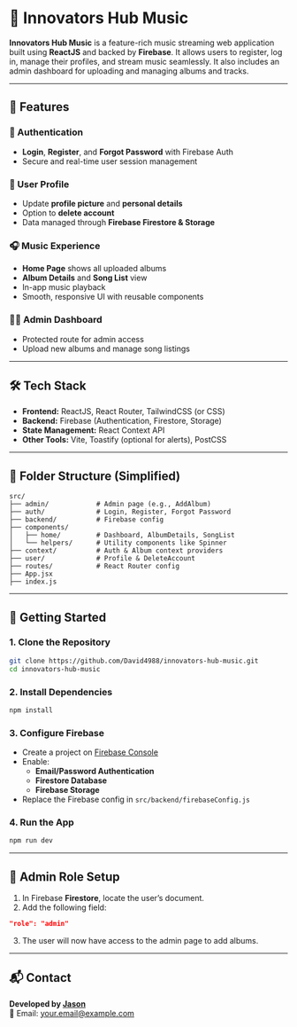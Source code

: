 
# 🎵 Innovators Hub Music

**Innovators Hub Music** is a feature-rich music streaming web application built using **ReactJS** and backed by **Firebase**. It allows users to register, log in, manage their profiles, and stream music seamlessly. It also includes an admin dashboard for uploading and managing albums and tracks.

---

## 🚀 Features

### 🔐 Authentication
- **Login**, **Register**, and **Forgot Password** with Firebase Auth
- Secure and real-time user session management

### 👤 User Profile
- Update **profile picture** and **personal details**
- Option to **delete account**
- Data managed through **Firebase Firestore & Storage**

### 🎧 Music Experience
- **Home Page** shows all uploaded albums
- **Album Details** and **Song List** view
- In-app music playback
- Smooth, responsive UI with reusable components

### 🧑‍💼 Admin Dashboard
- Protected route for admin access
- Upload new albums and manage song listings

---

## 🛠️ Tech Stack

- **Frontend:** ReactJS, React Router, TailwindCSS (or CSS)
- **Backend:** Firebase (Authentication, Firestore, Storage)
- **State Management:** React Context API
- **Other Tools:** Vite, Toastify (optional for alerts), PostCSS

---

## 📁 Folder Structure (Simplified)

```
src/
├── admin/            # Admin page (e.g., AddAlbum)
├── auth/             # Login, Register, Forgot Password
├── backend/          # Firebase config
├── components/       
│   ├── home/         # Dashboard, AlbumDetails, SongList
│   └── helpers/      # Utility components like Spinner
├── context/          # Auth & Album context providers
├── user/             # Profile & DeleteAccount
├── routes/           # React Router config
├── App.jsx
├── index.js
```

---

## 🔧 Getting Started

### 1. Clone the Repository

```bash
git clone https://github.com/David4988/innovators-hub-music.git
cd innovators-hub-music
```

### 2. Install Dependencies

```bash
npm install
```

### 3. Configure Firebase

- Create a project on [Firebase Console](https://console.firebase.google.com/)
- Enable:
  - **Email/Password Authentication**
  - **Firestore Database**
  - **Firebase Storage**
- Replace the Firebase config in `src/backend/firebaseConfig.js`

### 4. Run the App

```bash
npm run dev
```

---

## 🔐 Admin Role Setup

1. In Firebase **Firestore**, locate the user’s document.
2. Add the following field:

```json
"role": "admin"
```

3. The user will now have access to the admin page to add albums.

---

## 📬 Contact

**Developed by [Jason](https://github.com/your-username)**  
📧 Email: your.email@example.com
